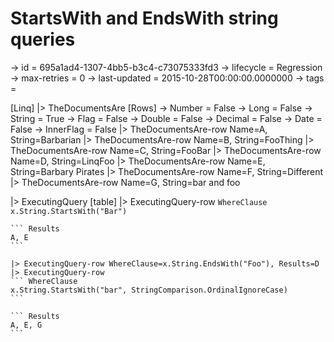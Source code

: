 # StartsWith and EndsWith string queries

-> id = 695a1ad4-1307-4bb5-b3c4-c73075333fd3
-> lifecycle = Regression
-> max-retries = 0
-> last-updated = 2015-10-28T00:00:00.0000000
-> tags = 

[Linq]
|> TheDocumentsAre
    [Rows]
    -> Number = False
    -> Long = False
    -> String = True
    -> Flag = False
    -> Double = False
    -> Decimal = False
    -> Date = False
    -> InnerFlag = False
    |> TheDocumentsAre-row Name=A, String=Barbarian
    |> TheDocumentsAre-row Name=B, String=FooThing
    |> TheDocumentsAre-row Name=C, String=FooBar
    |> TheDocumentsAre-row Name=D, String=LinqFoo
    |> TheDocumentsAre-row Name=E, String=Barbary Pirates
    |> TheDocumentsAre-row Name=F, String=Different
    |> TheDocumentsAre-row Name=G, String=bar and foo

|> ExecutingQuery
    [table]
    |> ExecutingQuery-row
    ``` WhereClause
    x.String.StartsWith("Bar")
    ```

    ``` Results
    A, E
    ```

    |> ExecutingQuery-row WhereClause=x.String.EndsWith("Foo"), Results=D
    |> ExecutingQuery-row
    ``` WhereClause
    x.String.StartsWith("bar", StringComparison.OrdinalIgnoreCase)
    ```

    ``` Results
    A, E, G
    ```


~~~
